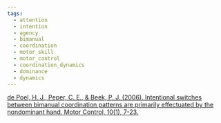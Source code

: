 ```yaml
---
tags:
  - attention
  - intention
  - agency
  - bimanual
  - coordination
  - motor_skill
  - motor_control
  - coordination_dynamics
  - dominance
  - dynamics
---
```


[de Poel, H. J., Peper, C. E., & Beek, P. J. (2006). Intentional switches between bimanual coordination patterns are primarily effectuated by the nondominant hand. Motor Control, 10(1), 7-23.](https://research.vu.nl/ws/portalfiles/portal/2130888/190536.pdf)